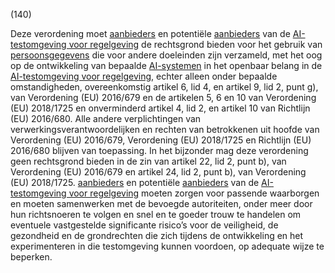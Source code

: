 (140)

Deze verordening moet [aanbieders](a3.md#^aanbieder) en potentiële [aanbieders](a3.md#^aanbieder) van de [AI-testomgeving voor regelgeving](a3.md#^sandbox) de rechtsgrond bieden voor het gebruik van [persoonsgegevens](a3.md#^persg) die voor andere doeleinden zijn verzameld, met het oog op de ontwikkeling van bepaalde [AI-systemen](a3.md#^ai-systeem) in het openbaar belang in de [AI-testomgeving voor regelgeving](a3.md#^sandbox), echter alleen onder bepaalde omstandigheden, overeenkomstig artikel 6, lid 4, en artikel 9, lid 2, punt g), van Verordening (EU) 2016/679 en de artikelen 5, 6 en 10 van Verordening (EU) 2018/1725 en onverminderd artikel 4, lid 2, en artikel 10 van Richtlijn (EU) 2016/680. Alle andere verplichtingen van verwerkingsverantwoordelijken en rechten van betrokkenen uit hoofde van Verordening (EU) 2016/679, Verordening (EU) 2018/1725 en Richtlijn (EU) 2016/680 blijven van toepassing. In het bijzonder mag deze verordening geen rechtsgrond bieden in de zin van artikel 22, lid 2, punt b), van Verordening (EU) 2016/679 en artikel 24, lid 2, punt b), van Verordening (EU) 2018/1725. [aanbieders](a3.md#^aanbieder) en potentiële [aanbieders](a3.md#^aanbieder) van de [AI-testomgeving voor regelgeving](a3.md#^sandbox) moeten zorgen voor passende waarborgen en moeten samenwerken met de bevoegde autoriteiten, onder meer door hun richtsnoeren te volgen en snel en te goeder trouw te handelen om eventuele vastgestelde significante risico’s voor de veiligheid, de gezondheid en de grondrechten die zich tijdens de ontwikkeling en het experimenteren in die testomgeving kunnen voordoen, op adequate wijze te beperken.